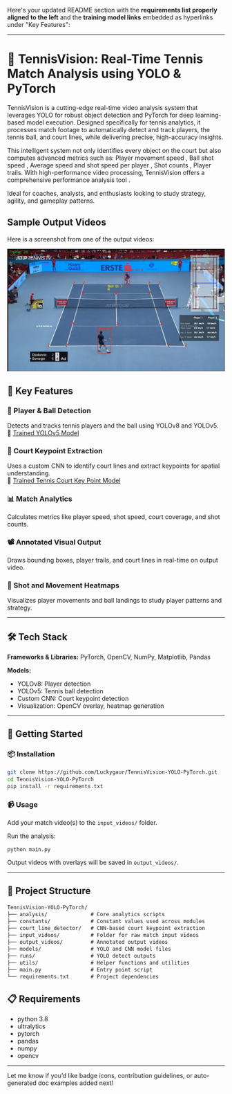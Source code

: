 Here's your updated README section with the **requirements list properly aligned to the left** and the **training model links** embedded as hyperlinks under "Key Features":

---

# 🎾 TennisVision: Real-Time Tennis Match Analysis using YOLO & PyTorch  
TennisVision is a cutting-edge real-time video analysis system that leverages YOLO for robust object detection and PyTorch for deep learning-based model execution. Designed specifically for tennis analytics, it processes match footage to automatically detect and track players, the tennis ball, and court lines, while delivering precise, high-accuracy insights.

This intelligent system not only identifies every object on the court but also computes advanced metrics such as:
Player movement speed , Ball shot speed , Average speed and shot speed per player , Shot counts , Player trails.
With high-performance video processing, TennisVision offers a comprehensive performance analysis tool .

Ideal for coaches, analysts, and enthusiasts looking to study strategy, agility, and gameplay patterns.

## Sample Output Videos  
Here is a screenshot from one of the output videos:

![Screenshot](output_videos/screenshot.jpeg)

## 📌 Key Features  

### 🎯 Player & Ball Detection  
Detects and tracks tennis players and the ball using YOLOv8 and YOLOv5.  
🔗 [Trained YOLOv5 Model](https://drive.google.com/file/d/1UZwiG1jkWgce9lNhxJ2L0NVjX1vGM05U/view?usp=sharing)

### 🧠 Court Keypoint Extraction  
Uses a custom CNN to identify court lines and extract keypoints for spatial understanding.  
🔗 [Trained Tennis Court Key Point Model](https://drive.google.com/file/d/1QrTOF1ToQ4plsSZbkBs3zOLkVt3MBlta/view?usp=sharing)

### 📊 Match Analytics  
Calculates metrics like player speed, shot speed, court coverage, and shot counts.

### 📽️ Annotated Visual Output  
Draws bounding boxes, player trails, and court lines in real-time on output video.

### 🧮 Shot and Movement Heatmaps  
Visualizes player movements and ball landings to study player patterns and strategy.

---

## 🛠️ Tech Stack  

**Frameworks & Libraries:** PyTorch, OpenCV, NumPy, Matplotlib, Pandas  

**Models:**  
- YOLOv8: Player detection  
- YOLOv5: Tennis ball detection  
- Custom CNN: Court keypoint detection  
- Visualization: OpenCV overlay, heatmap generation

---

## 🚀 Getting Started  

### 📦 Installation  
```bash
git clone https://github.com/Luckygaur/TennisVision-YOLO-PyTorch.git  
cd TennisVision-YOLO-PyTorch  
pip install -r requirements.txt  
```

### 📹 Usage  
Add your match video(s) to the `input_videos/` folder.  

Run the analysis:  
```bash
python main.py  
```

Output videos with overlays will be saved in `output_videos/`.

---

## 📁 Project Structure  
```
TennisVision-YOLO-PyTorch/
├── analysis/              # Core analytics scripts
├── constants/             # Constant values used across modules
├── court_line_detector/   # CNN-based court keypoint extraction
├── input_videos/          # Folder for raw match input videos
├── output_videos/         # Annotated output videos
├── models/                # YOLO and CNN model files
├── runs/                  # YOLO detect outputs
├── utils/                 # Helper functions and utilities
├── main.py                # Entry point script
└── requirements.txt       # Project dependencies
```

## 📋 Requirements  

- python 3.8  
- ultralytics  
- pytorch  
- pandas  
- numpy  
- opencv

---

Let me know if you’d like badge icons, contribution guidelines, or auto-generated doc examples added next!
